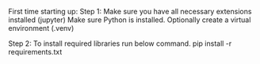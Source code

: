 First time starting up:
Step 1:
Make sure you have all necessary extensions installed (jupyter)
Make sure Python is installed. Optionally create a virtual environment (.venv)

Step 2:
To install required libraries run below command.
pip install -r requirements.txt

